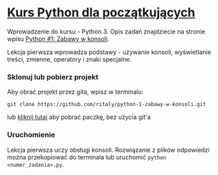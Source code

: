 # [Kurs Python dla początkujących](https://www.flynerd.pl/tag/python-kurs)

Wprowadzenie do kursu - Python 3.
Opis zadań znajdziecie na stronie wpisu [Python #1: Zabawy w konsoli](https://www.flynerd.pl/2017/01/python-1-zabawy-w-konsoli.html).

Lekcja pierwsza wprowadza podstawy - używanie konsoli, wyświetlanie treści, zmienne, operatory i znaki specjalne.


### Sklonuj lub pobierz projekt

Aby obrać projekt przez gita, wpisz w terminalu:

```
git clone https://github.com/ritaly/python-1-zabawy-w-konsoli.git
```

lub [kliknij tutaj](https://github.com/ritaly/python-1-zabawy-w-konsoli/archive/master.zip) aby pobrać paczkę, bez użycia git'a


### Uruchomienie

Lekcja pierwsza uczy obsługi konsoli.
Rozwiązanie z plików odpowiedzi można przekopiować do terminala
lub uruchomić `python <numer_zadania>.py`.
